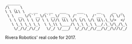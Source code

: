 ```                                          
 ______                                                 
/\  _  \                                                
\ \ \L\ \  _ __   _ __   ___     ___      __     __  _  
 \ \  __ \/\`'__\/\`'__\/ __`\ /' _ `\  /'__`\  /\ \/'\ 
  \ \ \/\ \ \ \/ \ \ \//\ \L\ \/\ \/\ \/\ \L\.\_\/>  </ 
   \ \_\ \_\ \_\  \ \_\\ \____/\ \_\ \_\ \__/.\_\/\_/\_\
    \/_/\/_/\/_/   \/_/ \/___/  \/_/\/_/\/__/\/_/\//\/_/
```
                                           
Rivera Robotics' real code for 2017.
